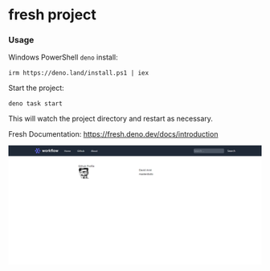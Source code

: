 # fresh project

### Usage

Windows PowerShell `deno` install:

```
irm https://deno.land/install.ps1 | iex
```

Start the project:

```
deno task start
```

This will watch the project directory and restart as necessary.

Fresh Documentation: https://fresh.deno.dev/docs/introduction

![Fresh by Deno App](repo-img.png 'App Image')
